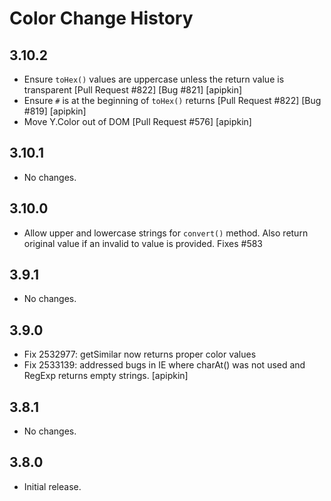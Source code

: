 Color Change History
====================
3.10.2
------

* Ensure `toHex()` values are uppercase unless the return value is transparent [Pull Request #822] [Bug #821] [apipkin]
* Ensure `#` is at the beginning of `toHex()` returns [Pull Request #822] [Bug #819] [apipkin]
* Move Y.Color out of DOM [Pull Request #576] [apipkin]

3.10.1
------

* No changes.

3.10.0
------

* Allow upper and lowercase strings for `convert()` method. Also return original value if an invalid to value is provided. Fixes #583

3.9.1
-----

* No changes.

3.9.0
-----

* Fix 2532977: getSimilar now returns proper color values
* Fix 2533139: addressed bugs in IE where charAt() was not used and RegExp returns empty strings. [apipkin]

3.8.1
-----

* No changes.

3.8.0
-----

* Initial release.
